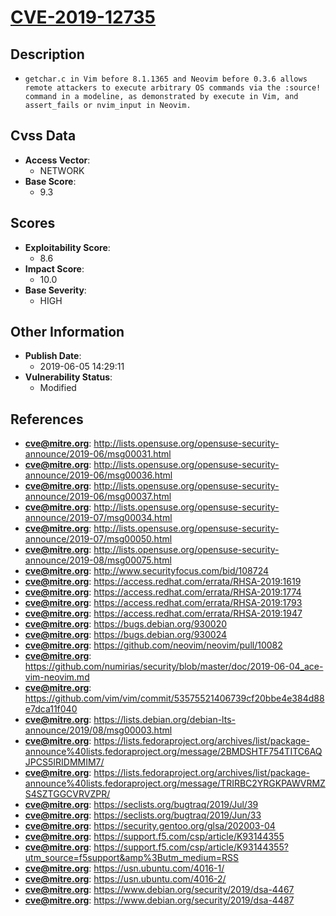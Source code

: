 
# [CVE-2019-12735](https://cve.mitre.org/cgi-bin/cvename.cgi?name=CVE-2019-12735)

## Description

- `getchar.c in Vim before 8.1.1365 and Neovim before 0.3.6 allows remote attackers to execute arbitrary OS commands via the :source! command in a modeline, as demonstrated by execute in Vim, and assert_fails or nvim_input in Neovim.`

## Cvss Data

- **Access Vector**:
  - NETWORK
- **Base Score**:
  - 9.3

## Scores

- **Exploitability Score**:
  - 8.6
- **Impact Score**:
  - 10.0
- **Base Severity**:
  - HIGH

## Other Information

- **Publish Date**:
  - 2019-06-05 14:29:11
- **Vulnerability Status**:
  - Modified

## References

- **cve@mitre.org**: http://lists.opensuse.org/opensuse-security-announce/2019-06/msg00031.html
- **cve@mitre.org**: http://lists.opensuse.org/opensuse-security-announce/2019-06/msg00036.html
- **cve@mitre.org**: http://lists.opensuse.org/opensuse-security-announce/2019-06/msg00037.html
- **cve@mitre.org**: http://lists.opensuse.org/opensuse-security-announce/2019-07/msg00034.html
- **cve@mitre.org**: http://lists.opensuse.org/opensuse-security-announce/2019-07/msg00050.html
- **cve@mitre.org**: http://lists.opensuse.org/opensuse-security-announce/2019-08/msg00075.html
- **cve@mitre.org**: http://www.securityfocus.com/bid/108724
- **cve@mitre.org**: https://access.redhat.com/errata/RHSA-2019:1619
- **cve@mitre.org**: https://access.redhat.com/errata/RHSA-2019:1774
- **cve@mitre.org**: https://access.redhat.com/errata/RHSA-2019:1793
- **cve@mitre.org**: https://access.redhat.com/errata/RHSA-2019:1947
- **cve@mitre.org**: https://bugs.debian.org/930020
- **cve@mitre.org**: https://bugs.debian.org/930024
- **cve@mitre.org**: https://github.com/neovim/neovim/pull/10082
- **cve@mitre.org**: https://github.com/numirias/security/blob/master/doc/2019-06-04_ace-vim-neovim.md
- **cve@mitre.org**: https://github.com/vim/vim/commit/53575521406739cf20bbe4e384d88e7dca11f040
- **cve@mitre.org**: https://lists.debian.org/debian-lts-announce/2019/08/msg00003.html
- **cve@mitre.org**: https://lists.fedoraproject.org/archives/list/package-announce%40lists.fedoraproject.org/message/2BMDSHTF754TITC6AQJPCS5IRIDMMIM7/
- **cve@mitre.org**: https://lists.fedoraproject.org/archives/list/package-announce%40lists.fedoraproject.org/message/TRIRBC2YRGKPAWVRMZS4SZTGGCVRVZPR/
- **cve@mitre.org**: https://seclists.org/bugtraq/2019/Jul/39
- **cve@mitre.org**: https://seclists.org/bugtraq/2019/Jun/33
- **cve@mitre.org**: https://security.gentoo.org/glsa/202003-04
- **cve@mitre.org**: https://support.f5.com/csp/article/K93144355
- **cve@mitre.org**: https://support.f5.com/csp/article/K93144355?utm_source=f5support&amp%3Butm_medium=RSS
- **cve@mitre.org**: https://usn.ubuntu.com/4016-1/
- **cve@mitre.org**: https://usn.ubuntu.com/4016-2/
- **cve@mitre.org**: https://www.debian.org/security/2019/dsa-4467
- **cve@mitre.org**: https://www.debian.org/security/2019/dsa-4487
